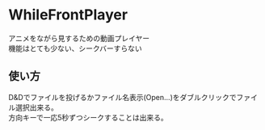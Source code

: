 # WhileFrontPlayer
アニメをながら見するための動画プレイヤー  
機能はとても少ない、シークバーすらない  

## 使い方
D&Dでファイルを投げるかファイル名表示(Open...)をダブルクリックでファイル選択出来る。  
方向キーで一応5秒ずつシークすることは出来る。  
